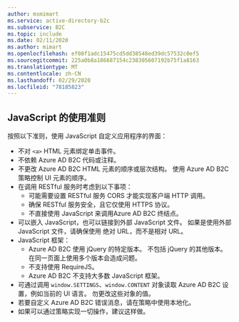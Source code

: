 ```yaml
---
author: msmimart
ms.service: active-directory-b2c
ms.subservice: B2C
ms.topic: include
ms.date: 02/11/2020
ms.author: mimart
ms.openlocfilehash: ef08f1adc15475cd5dd38548ed39dc57532c0ef5
ms.sourcegitcommit: 225a0b8a186687154c238305607192b75f1a8163
ms.translationtype: MT
ms.contentlocale: zh-CN
ms.lasthandoff: 02/29/2020
ms.locfileid: "78185823"
---
```

## <a name="guidelines-for-using-javascript"></a>JavaScript 的使用准则

按照以下准则，使用 JavaScript 自定义应用程序的界面：

- 不对 `<a>` HTML 元素绑定单击事件。
- 不依赖 Azure AD B2C 代码或注释。
- 不更改 Azure AD B2C HTML 元素的顺序或层次结构。 使用 Azure AD B2C 策略控制 UI 元素的顺序。
- 在调用 RESTful 服务时考虑到以下事项：
    - 可能需要设置 RESTful 服务 CORS 才能实现客户端 HTTP 调用。
    - 确保 RESTful 服务安全，且它仅使用 HTTPS 协议。
    - 不直接使用 JavaScript 来调用Azure AD B2C 终结点。
- 可以嵌入 JavaScript，也可以链接到外部 JavaScript 文件。 如果是使用外部 JavaScript 文件，请确保使用 绝对 URL，而不是相对 URL。
- JavaScript 框架：
    - Azure AD B2C 使用 jQuery 的特定版本。 不包括 jQuery 的其他版本。 在同一页面上使用多个版本会造成问题。
    - 不支持使用 RequireJS。
    - Azure AD B2C 不支持大多数 JavaScript 框架。
- 可通过调用 `window.SETTINGS`、`window.CONTENT` 对象读取 Azure AD B2C 设置，例如当前的 UI 语言。 勿更改这些对象的值。
- 若要自定义 Azure AD B2C 错误消息，请在策略中使用本地化。
- 如果可以通过策略实现一切操作，建议这样做。
